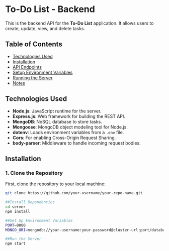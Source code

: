 # To-Do List - Backend

This is the backend API for the **To-Do List** application. It allows users to create, update, view, and delete tasks.

## Table of Contents

- [Technologies Used](#technologies-used)
- [Installation](#installation)
- [API Endpoints](#api-endpoints)
- [Setup Environment Variables](#setup-environment-variables)
- [Running the Server](#running-the-server)
- [Notes](#notes)

## Technologies Used

- **Node.js**: JavaScript runtime for the server.
- **Express.js**: Web framework for building the REST API.
- **MongoDB**: NoSQL database to store tasks.
- **Mongoose**: MongoDB object modeling tool for Node.js.
- **dotenv**: Loads environment variables from a `.env` file.
- **Cors**: For enabling Cross-Origin Request Sharing.
- **body-parser**: Middleware to handle incoming request bodies.

## Installation

### 1. Clone the Repository

First, clone the repository to your local machine:

```bash
git clone https://github.com/your-username/your-repo-name.git

##Install Dependencies
cd server
npm install

##Set Up Environment Variables
PORT=8000
MONGO_URI=mongodb://your-username:your-password@cluster-url:port/database-name

##Run the Server
npm start


